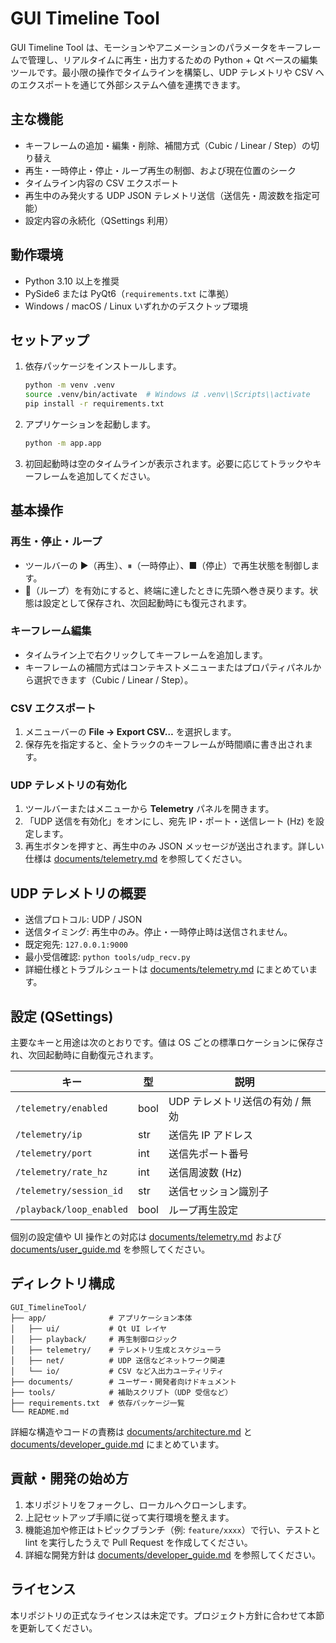 # GUI Timeline Tool

GUI Timeline Tool は、モーションやアニメーションのパラメータをキーフレームで管理し、リアルタイムに再生・出力するための Python + Qt ベースの編集ツールです。最小限の操作でタイムラインを構築し、UDP テレメトリや CSV へのエクスポートを通じて外部システムへ値を連携できます。

## 主な機能
- キーフレームの追加・編集・削除、補間方式（Cubic / Linear / Step）の切り替え
- 再生・一時停止・停止・ループ再生の制御、および現在位置のシーク
- タイムライン内容の CSV エクスポート
- 再生中のみ発火する UDP JSON テレメトリ送信（送信先・周波数を指定可能）
- 設定内容の永続化（QSettings 利用）

## 動作環境
- Python 3.10 以上を推奨
- PySide6 または PyQt6（`requirements.txt` に準拠）
- Windows / macOS / Linux いずれかのデスクトップ環境

## セットアップ
1. 依存パッケージをインストールします。
   ```bash
   python -m venv .venv
   source .venv/bin/activate  # Windows は .venv\\Scripts\\activate
   pip install -r requirements.txt
   ```
2. アプリケーションを起動します。
   ```bash
   python -m app.app
   ```
3. 初回起動時は空のタイムラインが表示されます。必要に応じてトラックやキーフレームを追加してください。

## 基本操作
### 再生・停止・ループ
- ツールバーの ▶（再生）、⏸（一時停止）、■（停止）で再生状態を制御します。
- 🔁（ループ）を有効にすると、終端に達したときに先頭へ巻き戻ります。状態は設定として保存され、次回起動時にも復元されます。

### キーフレーム編集
- タイムライン上で右クリックしてキーフレームを追加します。
- キーフレームの補間方式はコンテキストメニューまたはプロパティパネルから選択できます（Cubic / Linear / Step）。

### CSV エクスポート
1. メニューバーの **File → Export CSV…** を選択します。
2. 保存先を指定すると、全トラックのキーフレームが時間順に書き出されます。

### UDP テレメトリの有効化
1. ツールバーまたはメニューから **Telemetry** パネルを開きます。
2. 「UDP 送信を有効化」をオンにし、宛先 IP・ポート・送信レート (Hz) を設定します。
3. 再生ボタンを押すと、再生中のみ JSON メッセージが送出されます。詳しい仕様は [documents/telemetry.md](documents/telemetry.md) を参照してください。

## UDP テレメトリの概要
- 送信プロトコル: UDP / JSON
- 送信タイミング: 再生中のみ。停止・一時停止時は送信されません。
- 既定宛先: `127.0.0.1:9000`
- 最小受信確認: `python tools/udp_recv.py`
- 詳細仕様とトラブルシュートは [documents/telemetry.md](documents/telemetry.md) にまとめています。

## 設定 (QSettings)
主要なキーと用途は次のとおりです。値は OS ごとの標準ロケーションに保存され、次回起動時に自動復元されます。

| キー | 型 | 説明 |
| ---- | --- | ---- |
| `/telemetry/enabled` | bool | UDP テレメトリ送信の有効 / 無効 |
| `/telemetry/ip` | str | 送信先 IP アドレス |
| `/telemetry/port` | int | 送信先ポート番号 |
| `/telemetry/rate_hz` | int | 送信周波数 (Hz) |
| `/telemetry/session_id` | str | 送信セッション識別子 |
| `/playback/loop_enabled` | bool | ループ再生設定 |

個別の設定値や UI 操作との対応は [documents/telemetry.md](documents/telemetry.md) および [documents/user_guide.md](documents/user_guide.md) を参照してください。

## ディレクトリ構成
```
GUI_TimelineTool/
├── app/              # アプリケーション本体
│   ├── ui/           # Qt UI レイヤ
│   ├── playback/     # 再生制御ロジック
│   ├── telemetry/    # テレメトリ生成とスケジューラ
│   ├── net/          # UDP 送信などネットワーク関連
│   └── io/           # CSV など入出力ユーティリティ
├── documents/        # ユーザー・開発者向けドキュメント
├── tools/            # 補助スクリプト（UDP 受信など）
├── requirements.txt  # 依存パッケージ一覧
└── README.md
```

詳細な構造やコードの責務は [documents/architecture.md](documents/architecture.md) と [documents/developer_guide.md](documents/developer_guide.md) にまとめています。

## 貢献・開発の始め方
1. 本リポジトリをフォークし、ローカルへクローンします。
2. 上記セットアップ手順に従って実行環境を整えます。
3. 機能追加や修正はトピックブランチ（例: `feature/xxxx`）で行い、テストと lint を実行したうえで Pull Request を作成してください。
4. 詳細な開発方針は [documents/developer_guide.md](documents/developer_guide.md) を参照してください。

## ライセンス
本リポジトリの正式なライセンスは未定です。プロジェクト方針に合わせて本節を更新してください。
